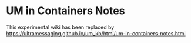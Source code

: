 # UM in Containers Notes

This experimental wiki has been replaced by https://ultramessaging.github.io/um_kb/html/um-in-containers-notes.html
